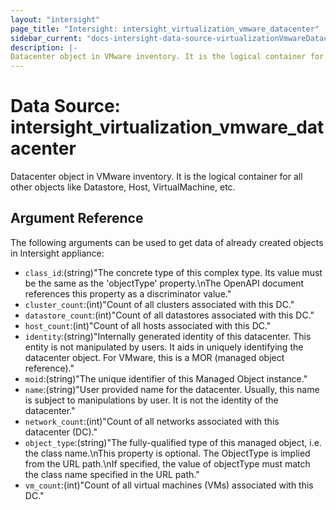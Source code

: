 ```yaml
---
layout: "intersight"
page_title: "Intersight: intersight_virtualization_vmware_datacenter"
sidebar_current: "docs-intersight-data-source-virtualizationVmwareDatacenter"
description: |-
Datacenter object in VMware inventory. It is the logical container for all other objects like Datastore, Host, VirtualMachine, etc.
---
```


# Data Source: intersight_virtualization_vmware_datacenter
Datacenter object in VMware inventory. It is the logical container for all other objects like Datastore, Host, VirtualMachine, etc.
## Argument Reference
The following arguments can be used to get data of already created objects in Intersight appliance:
* `class_id`:(string)"The concrete type of this complex type. Its value must be the same as the 'objectType' property.\nThe OpenAPI document references this property as a discriminator value."
* `cluster_count`:(int)"Count of all clusters associated with this DC."
* `datastore_count`:(int)"Count of all datastores associated with this DC."
* `host_count`:(int)"Count of all hosts associated with this DC."
* `identity`:(string)"Internally generated identity of this datacenter. This entity is not manipulated by users. It aids in uniquely identifying the datacenter object. For VMware, this is a MOR (managed object reference)."
* `moid`:(string)"The unique identifier of this Managed Object instance."
* `name`:(string)"User provided name for the datacenter. Usually, this name is subject to manipulations by user. It is not the identity of the datacenter."
* `network_count`:(int)"Count of all networks associated with this datacenter (DC)."
* `object_type`:(string)"The fully-qualified type of this managed object, i.e. the class name.\nThis property is optional. The ObjectType is implied from the URL path.\nIf specified, the value of objectType must match the class name specified in the URL path."
* `vm_count`:(int)"Count of all virtual machines (VMs) associated with this DC."
